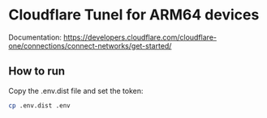 # Cloudflare Tunel for ARM64 devices

Documentation: https://developers.cloudflare.com/cloudflare-one/connections/connect-networks/get-started/

## How to run

Copy the .env.dist file and set the token:

```bash
cp .env.dist .env
```
